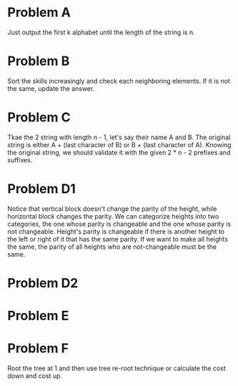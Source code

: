 # Problem A
Just output the first k alphabet until the length of the string is n.

# Problem B
Sort the skills increasingly and check each neighboring elements. If it is not the same, update the answer.

# Problem C
Tkae the 2 string with length n - 1, let's say their name A and B. The original string is either A + (last character of B) or B + (last character of A). Knowing the original string, we should validate it with the given 2 * n - 2 prefixes and suffixes.

# Problem D1
Notice that vertical block doesn't change the parity of the height, while horizontal block changes the parity.
We can categorize heights into two categories, the one whose parity is changeable and the one whose parity is not changeable. Height's parity is changeable if there is another height to the left or right of it that has the same parity. If we want to make all heights the same, the parity of all heights who are not-changeable must be the same.

# Problem D2

# Problem E

# Problem F
Root the tree at 1 and then use tree re-root technique or calculate the cost down and cost up.

